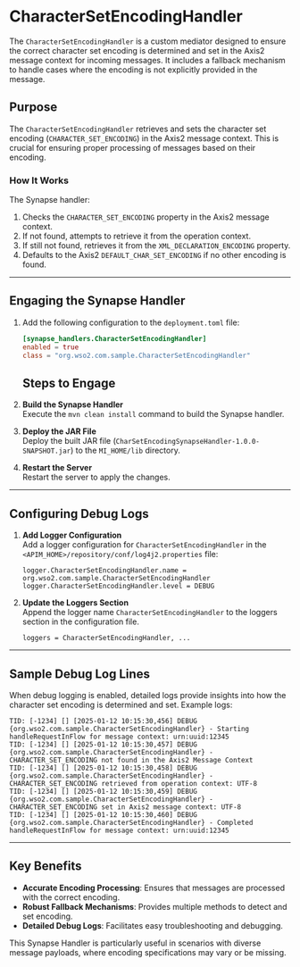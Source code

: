 # CharacterSetEncodingHandler

The `CharacterSetEncodingHandler` is a custom mediator designed to ensure the correct character set encoding is determined and set in the Axis2 message context for incoming messages. It includes a fallback mechanism to handle cases where the encoding is not explicitly provided in the message.

## Purpose

The `CharacterSetEncodingHandler` retrieves and sets the character set encoding (`CHARACTER_SET_ENCODING`) in the Axis2 message context. This is crucial for ensuring proper processing of messages based on their encoding.

### How It Works

The Synapse handler:

1. Checks the `CHARACTER_SET_ENCODING` property in the Axis2 message context.
2. If not found, attempts to retrieve it from the operation context.
3. If still not found, retrieves it from the `XML_DECLARATION_ENCODING` property.
4. Defaults to the Axis2 `DEFAULT_CHAR_SET_ENCODING` if no other encoding is found.

---

## Engaging the Synapse Handler

1. Add the following configuration to the `deployment.toml` file:
   ```toml
   [synapse_handlers.CharacterSetEncodingHandler]
   enabled = true
   class = "org.wso2.com.sample.CharacterSetEncodingHandler"
   ```

   ## Steps to Engage

1. **Build the Synapse Handler**  
   Execute the `mvn clean install` command to build the Synapse handler.

2. **Deploy the JAR File**  
   Deploy the built JAR file (`CharSetEncodingSynapseHandler-1.0.0-SNAPSHOT.jar`) to the `MI_HOME/lib` directory.

3. **Restart the Server**  
   Restart the server to apply the changes.

---

## Configuring Debug Logs

1. **Add Logger Configuration**  
   Add a logger configuration for `CharacterSetEncodingHandler` in the `<APIM_HOME>/repository/conf/log4j2.properties` file:
   ```
   logger.CharacterSetEncodingHandler.name = org.wso2.com.sample.CharacterSetEncodingHandler
   logger.CharacterSetEncodingHandler.level = DEBUG
   ```

2. **Update the Loggers Section**  
   Append the logger name `CharacterSetEncodingHandler` to the loggers section in the configuration file.
   ```
   loggers = CharacterSetEncodingHandler, ...
   ```

---

## Sample Debug Log Lines

When debug logging is enabled, detailed logs provide insights into how the character set encoding is determined and set. Example logs:

```
TID: [-1234] [] [2025-01-12 10:15:30,456] DEBUG {org.wso2.com.sample.CharacterSetEncodingHandler} - Starting handleRequestInFlow for message context: urn:uuid:12345
TID: [-1234] [] [2025-01-12 10:15:30,457] DEBUG {org.wso2.com.sample.CharacterSetEncodingHandler} - CHARACTER_SET_ENCODING not found in the Axis2 Message Context
TID: [-1234] [] [2025-01-12 10:15:30,458] DEBUG {org.wso2.com.sample.CharacterSetEncodingHandler} - CHARACTER_SET_ENCODING retrieved from operation context: UTF-8
TID: [-1234] [] [2025-01-12 10:15:30,459] DEBUG {org.wso2.com.sample.CharacterSetEncodingHandler} - CHARACTER_SET_ENCODING set in Axis2 message context: UTF-8
TID: [-1234] [] [2025-01-12 10:15:30,460] DEBUG {org.wso2.com.sample.CharacterSetEncodingHandler} - Completed handleRequestInFlow for message context: urn:uuid:12345

```

---

## Key Benefits

- **Accurate Encoding Processing**: Ensures that messages are processed with the correct encoding.
- **Robust Fallback Mechanisms**: Provides multiple methods to detect and set encoding.
- **Detailed Debug Logs**: Facilitates easy troubleshooting and debugging.

This Synapse Handler is particularly useful in scenarios with diverse message payloads, where encoding specifications may vary or be missing.

